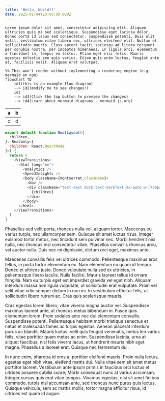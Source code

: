 ```yaml
---
title: 'Hello, World!!'
date: 2025-01-04T23:00:00.000Z
---
```


`Lorem ipsum dolor sit amet, consectetur adipiscing elit. Aliquam ultricies quis mi sed scelerisque. Suspendisse eget lacinia dolor. Donec porta id lacus sed consectetur. Suspendisse potenti. Duis elit velit, vestibulum vitae libero nec, ultrices eleifend elit. Nullam et sollicitudin mauris. Class aptent taciti sociosqu ad litora torquent per conubia nostra, per inceptos himenaeos. In ligula orci, elementum a tincidunt in, tempus eu lectus. Etiam eget nisi felis. Mauris egestas molestie sem quis varius. Etiam quis enim luctus, feugiat ante at, facilisis velit. Aliquam erat volutpat.`

```mermaid
%% This won't render without implementing a rendering engine (e.g. mermaid on npm)
flowchart TD
    id1(this is an example flow diagram) 
    --> id2(modify me to see changes!)
    id2 
    --> id3(Click the top button to preview the changes)
    --> id4(Learn about mermaid diagrams - mermaid.js.org)
```

| a | b |
| - | - |
| c | d |

```javascript
export default function RootLayout({
  children,
}: Readonly<{
  children: React.ReactNode
}>) {
  return (
    <ViewTransitions>
      <html lang="en">
        <Analytics />
        <SpeedInsights />
        <body className={montserrat.className}>
          <Nav />
          <div className="text-text dark:text-darkText mx-auto w-[750px] max-w-full px-5 pb-10 pt-28">
            {children}
          </div>
        </body>
      </html>
    </ViewTransitions>
  )
}
```

Phasellus sed velit porta, rhoncus nulla vel, aliquam tortor. Maecenas eu varius turpis, nec ullamcorper sem. Quisque sit amet luctus risus. Integer euismod tortor metus, nec tincidunt sem pulvinar nec. Morbi hendrerit nisi nulla, nec rhoncus nisl consectetur vitae. Phasellus convallis rhoncus arcu, vel auctor nulla. Duis nec mi dignissim, dictum orci eget, maximus ante.

Maecenas convallis felis vel ultrices commodo. Pellentesque maximus eros tellus, in porta tortor elementum eu. Nam elementum eu quam id tempor. Donec et ultrices justo. Donec vulputate nulla sed ex ultricies, in pellentesque libero iaculis. Nulla facilisi. Mauris laoreet tellus id ornare fringilla. Nam eu turpis eget est imperdiet gravida vel eget nibh. Aliquam interdum massa non ligula vulputate, ut sollicitudin erat vulputate. Proin vel velit vitae odio semper dictum in non mi. In vestibulum efficitur felis, ut sollicitudin libero rutrum ac. Cras quis scelerisque mauris.

Cras egestas lorem libero, vitae viverra magna auctor vel. Suspendisse maximus laoreet ante, at rhoncus metus bibendum in. Fusce quis elementum lorem. Proin sodales ante nec dui elementum convallis. Suspendisse potenti. Pellentesque habitant morbi tristique senectus et netus et malesuada fames ac turpis egestas. Aenean placerat interdum purus ac blandit. Mauris luctus, velit quis feugiat venenatis, metus leo varius felis, vitae porttitor quam metus ac enim. Suspendisse lacinia, urna at aliquet faucibus, nisi felis viverra lacus, ut hendrerit mauris nibh eget magna. Phasellus a laoreet erat. Quisque nec fermentum dui.

In nunc enim, pharetra id eros a, porttitor eleifend mauris. Proin nulla lectus, egestas eget nibh vitae, eleifend mattis dui. Nulla vitae sem sit amet metus porttitor laoreet. Vestibulum ante ipsum primis in faucibus orci luctus et ultrices posuere cubilia curae; Morbi consequat nunc at varius accumsan. Integer cursus quis erat vitae tempus. Vivamus egestas, nisi sit amet finibus commodo, turpis nisl accumsan ante, sed rhoncus nunc purus quis lectus. Quisque vehicula, sem ac mattis mollis, tortor magna efficitur risus, id ultrices est quam id augue.
